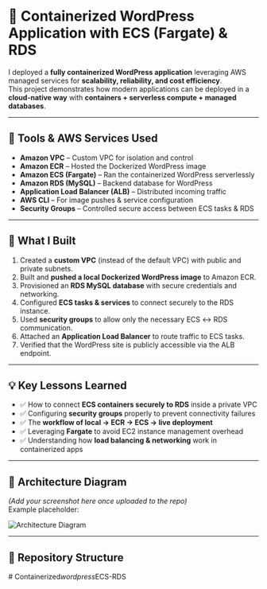 # 🚀 Containerized WordPress Application with ECS (Fargate) & RDS

I deployed a **fully containerized WordPress application** leveraging AWS managed services for **scalability, reliability, and cost efficiency**.  
This project demonstrates how modern applications can be deployed in a **cloud-native way** with **containers + serverless compute + managed databases**.

---

## 🧰 Tools & AWS Services Used

- **Amazon VPC** – Custom VPC for isolation and control  
- **Amazon ECR** – Hosted the Dockerized WordPress image  
- **Amazon ECS (Fargate)** – Ran the containerized WordPress serverlessly  
- **Amazon RDS (MySQL)** – Backend database for WordPress  
- **Application Load Balancer (ALB)** – Distributed incoming traffic  
- **AWS CLI** – For image pushes & service configuration  
- **Security Groups** – Controlled secure access between ECS tasks & RDS  

---

## 🔨 What I Built

1. Created a **custom VPC** (instead of the default VPC) with public and private subnets.  
2. Built and **pushed a local Dockerized WordPress image** to Amazon ECR.  
3. Provisioned an **RDS MySQL database** with secure credentials and networking.  
4. Configured **ECS tasks & services** to connect securely to the RDS instance.  
5. Used **security groups** to allow only the necessary ECS ↔ RDS communication.  
6. Attached an **Application Load Balancer** to route traffic to ECS tasks.  
7. Verified that the WordPress site is publicly accessible via the ALB endpoint.  

---

## 💡 Key Lessons Learned

- ✅ How to connect **ECS containers securely to RDS** inside a private VPC  
- ✅ Configuring **security groups** properly to prevent connectivity failures  
- ✅ The **workflow of local → ECR → ECS → live deployment**  
- ✅ Leveraging **Fargate** to avoid EC2 instance management overhead  
- ✅ Understanding how **load balancing & networking** work in containerized apps  

---

## 📸 Architecture Diagram

*(Add your screenshot here once uploaded to the repo)*  
Example placeholder:  

![Architecture Diagram](./architecture.png)

---

## 📂 Repository Structure

#   C o n t a i n e r i z e d _ w o r d p r e s s _ E C S - R D S  
 